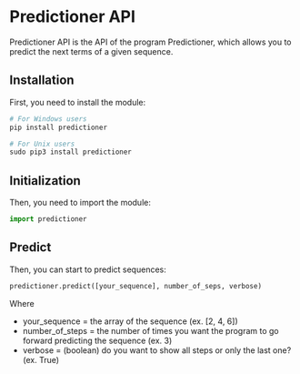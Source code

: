 # Predictioner API
Predictioner API is the API of the program Predictioner, which allows you to predict the next terms of a given sequence.

## Installation
First, you need to install the module:
```python
# For Windows users
pip install predictioner

# For Unix users
sudo pip3 install predictioner
```

## Initialization
Then, you need to import the module:
```python
import predictioner
```

## Predict
Then, you can start to predict sequences:
```python
predictioner.predict([your_sequence], number_of_seps, verbose)
```
Where
 - your_sequence = the array of the sequence (ex. [2, 4, 6])
 - number_of_steps = the number of times you want the program to go forward predicting the sequence (ex. 3)
 - verbose = (boolean) do you want to show all steps or only the last one? (ex. True)
